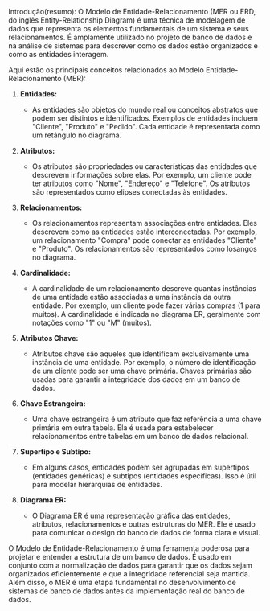 Introdução(resumo):
O Modelo de Entidade-Relacionamento (MER ou ERD, do inglês Entity-Relationship Diagram) é uma técnica de modelagem de dados que representa os elementos fundamentais de um sistema e seus relacionamentos. É amplamente utilizado no projeto de banco de dados e na análise de sistemas para descrever como os dados estão organizados e como as entidades interagem.

Aqui estão os principais conceitos relacionados ao Modelo Entidade-Relacionamento (MER):

1. **Entidades:**
   - As entidades são objetos do mundo real ou conceitos abstratos que podem ser distintos e identificados. Exemplos de entidades incluem "Cliente", "Produto" e "Pedido". Cada entidade é representada como um retângulo no diagrama.

2. **Atributos:**
   - Os atributos são propriedades ou características das entidades que descrevem informações sobre elas. Por exemplo, um cliente pode ter atributos como "Nome", "Endereço" e "Telefone". Os atributos são representados como elipses conectadas às entidades.

3. **Relacionamentos:**
   - Os relacionamentos representam associações entre entidades. Eles descrevem como as entidades estão interconectadas. Por exemplo, um relacionamento "Compra" pode conectar as entidades "Cliente" e "Produto". Os relacionamentos são representados como losangos no diagrama.

4. **Cardinalidade:**
   - A cardinalidade de um relacionamento descreve quantas instâncias de uma entidade estão associadas a uma instância da outra entidade. Por exemplo, um cliente pode fazer várias compras (1 para muitos). A cardinalidade é indicada no diagrama ER, geralmente com notações como "1" ou "M" (muitos).

5. **Atributos Chave:**
   - Atributos chave são aqueles que identificam exclusivamente uma instância de uma entidade. Por exemplo, o número de identificação de um cliente pode ser uma chave primária. Chaves primárias são usadas para garantir a integridade dos dados em um banco de dados.

6. **Chave Estrangeira:**
   - Uma chave estrangeira é um atributo que faz referência a uma chave primária em outra tabela. Ela é usada para estabelecer relacionamentos entre tabelas em um banco de dados relacional.

7. **Supertipo e Subtipo:**
   - Em alguns casos, entidades podem ser agrupadas em supertipos (entidades genéricas) e subtipos (entidades específicas). Isso é útil para modelar hierarquias de entidades.

8. **Diagrama ER:**
   - O Diagrama ER é uma representação gráfica das entidades, atributos, relacionamentos e outras estruturas do MER. Ele é usado para comunicar o design do banco de dados de forma clara e visual.

O Modelo de Entidade-Relacionamento é uma ferramenta poderosa para projetar e entender a estrutura de um banco de dados. É usado em conjunto com a normalização de dados para garantir que os dados sejam organizados eficientemente e que a integridade referencial seja mantida. Além disso, o MER é uma etapa fundamental no desenvolvimento de sistemas de banco de dados antes da implementação real do banco de dados.